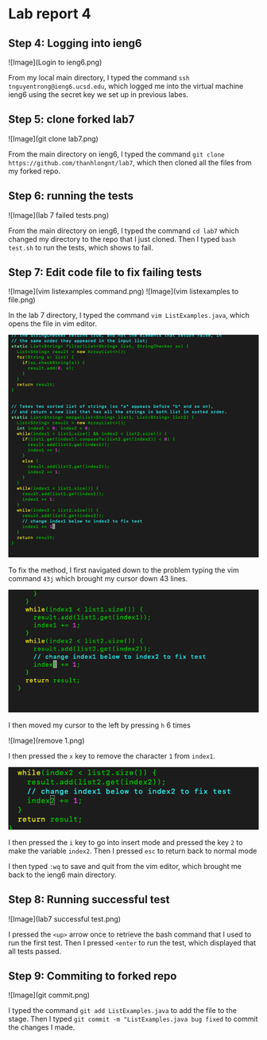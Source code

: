 # Lab report 4

## Step 4: Logging into ieng6

![Image](Login to ieng6.png)

From my local main directory, I typed the command `ssh tnguyentrong@ieng6.ucsd.edu`, which logged me into the virtual machine ieng6 using the secret key we set up in previous labes.

## Step 5: clone forked lab7

![Image](git clone lab7.png)

From the main directory on ieng6, I typed the command `git clone https://github.com/thanhlongnt/lab7`, which then cloned all the files from my forked repo. 

## Step 6: running the tests

![Image](lab 7 failed tests.png)

From the main directory on ieng6, I typed the command `cd lab7` which changed my directory to the repo that I just cloned. Then I typed `bash test.sh` to run the tests, which shows to fail.

## Step 7: Edit code file to fix failing tests

![Image](vim listexamples command.png)
![Image](vim listexamples to file.png)

In the lab 7 directory, I typed the command `vim ListExamples.java`, which opens the file in vim editor. 

![Image](43j.png)

To fix the method, I first navigated down to the problem typing the vim command `43j` which brought my cursor down 43 lines.

![Image](6h.png)

I then moved my cursor to the left by pressing `h` 6 times

![Image](remove 1.png)

I then pressed the `x` key to remove the character `1` from `index1`.

![Image](index2.png)

I then pressed the `i` key to go into insert mode and pressed the key `2` to make the variable `index2`. Then I pressed `esc` to return back to normal mode

I then typed `:wq` to save and quit from the vim editor, which brought me back to the ieng6 main directory.

## Step 8: Running successful test

![Image](lab7 successful test.png)

I pressed the `<up>` arrow once to retrieve the bash command that I used to run the first test. Then I pressed `<enter` to run the test, which displayed that all tests passed.

## Step 9: Commiting to forked repo

![Image](git commit.png)

I typed the command `git add ListExamples.java` to add the file to the stage. Then I typed `git commit -m "ListExamples.java bug fixed` to commit the changes I made. 

